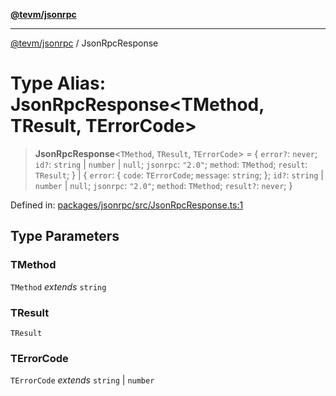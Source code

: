 [**@tevm/jsonrpc**](../README.md)

***

[@tevm/jsonrpc](../globals.md) / JsonRpcResponse

# Type Alias: JsonRpcResponse\<TMethod, TResult, TErrorCode\>

> **JsonRpcResponse**\<`TMethod`, `TResult`, `TErrorCode`\> = \{ `error?`: `never`; `id?`: `string` \| `number` \| `null`; `jsonrpc`: `"2.0"`; `method`: `TMethod`; `result`: `TResult`; \} \| \{ `error`: \{ `code`: `TErrorCode`; `message`: `string`; \}; `id?`: `string` \| `number` \| `null`; `jsonrpc`: `"2.0"`; `method`: `TMethod`; `result?`: `never`; \}

Defined in: [packages/jsonrpc/src/JsonRpcResponse.ts:1](https://github.com/evmts/tevm-monorepo/blob/main/packages/jsonrpc/src/JsonRpcResponse.ts#L1)

## Type Parameters

### TMethod

`TMethod` *extends* `string`

### TResult

`TResult`

### TErrorCode

`TErrorCode` *extends* `string` \| `number`
